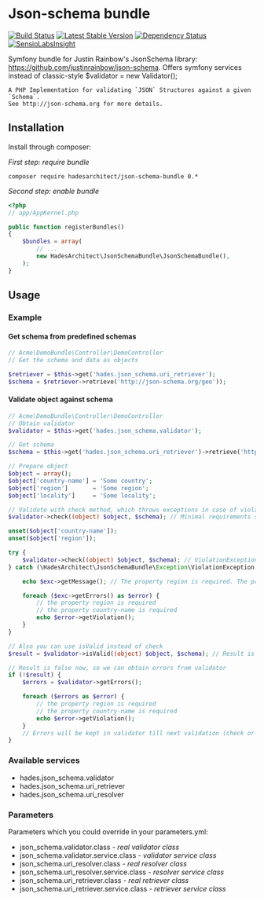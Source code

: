 # Json-schema bundle

[![Build Status](https://travis-ci.org/HadesArchitect/JsonSchemaBundle.svg?branch=master)](https://travis-ci.org/HadesArchitect/JsonSchemaBundle)
[![Latest Stable Version](https://poser.pugx.org/hadesarchitect/json-schema-bundle/v/stable.png)](https://packagist.org/packages/hadesarchitect/json-schema-bundle)
[![Dependency Status](https://www.versioneye.com/user/projects/574e9721e298f30048059bb6/badge.svg)](https://www.versioneye.com/user/projects/574e9721e298f30048059bb6)
[![SensioLabsInsight](https://insight.sensiolabs.com/projects/4c96eefa-ce7a-4d29-a0c2-641a84384910/mini.png)](https://insight.sensiolabs.com/projects/4c96eefa-ce7a-4d29-a0c2-641a84384910)

Symfony bundle for Justin Rainbow's JsonSchema library: https://github.com/justinrainbow/json-schema. Offers symfony services instead of classic-style $validator = new Validator();

```
A PHP Implementation for validating `JSON` Structures against a given `Schema`.
See http://json-schema.org for more details.
```

## Installation

Install through composer: 

*First step: require bundle*
```
composer require hadesarchitect/json-schema-bundle 0.*
```

*Second step: enable bundle*
```php
<?php
// app/AppKernel.php

public function registerBundles()
{
    $bundles = array(
        // ...
        new HadesArchitect\JsonSchemaBundle\JsonSchemaBundle(),
    );
}
```

## Usage

### Example

#### Get schema from predefined schemas

```php
// Acme\DemoBundle\Controller\DemoController
// Get the schema and data as objects

$retriever = $this->get('hades.json_schema.uri_retriever');
$schema = $retriever->retrieve('http://json-schema.org/geo'));
```
#### Validate object against schema

```php
// Acme\DemoBundle\Controller\DemoController
// Obtain validator
$validator = $this->get('hades.json_schema.validator');

// Get schema
$schema = $this->get('hades.json_schema.uri_retriever')->retrieve('http://json-schema.org/address');

// Prepare object
$object = array();
$object['country-name'] = 'Some country';
$object['region']       = 'Some region';
$object['locality']     = 'Some locality';

// Validate with check method, which throws exceptions in case of violations
$validator->check((object) $object, $schema); // Minimal requirements satisfied, so everything is OK

unset($object['country-name']);
unset($object['region']);

try {
    $validator->check((object) $object, $schema); // ViolationException thrown.
} catch (\HadesArchitect\JsonSchemaBundle\Exception\ViolationException $exc) {

    echo $exc->getMessage(); // The property region is required. The property country-name is required.

    foreach ($exc->getErrors() as $error) {
        // the property region is required
        // the property country-name is required
        echo $error->getViolation();
    }
}

// Also you can use isValid instead of check
$result = $validator->isValid((object) $object, $schema); // Result is false, because necessary properties not set

// Result is false now, so we can obtain errors from validator
if (!$result) {
    $errors = $validator->getErrors();

    foreach ($errors as $error) {
        // the property region is required
        // the property country-name is required
        echo $error->getViolation();
    }
    // Errors will be kept in validator till next validation (check or isValid)
}
```


### Available services

* hades.json_schema.validator
* hades.json_schema.uri_retriever
* hades.json_schema.uri_resolver

### Parameters

Parameters which you could override in your parameters.yml:

* json_schema.validator.class - *real validator class*
* json_schema.validator.service.class - *validator service class*
* json_schema.uri_resolver.class - *real resolver class*
* json_schema.uri_resolver.service.class - *resolver service class*
* json_schema.uri_retriever.class - *real retriever class*
* json_schema.uri_retriever.service.class - *retriever service class*
